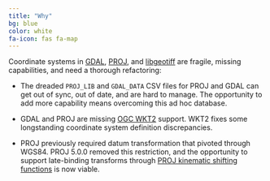 ```yaml
---
title: "Why"
bg: blue
color: white
fa-icon: fas fa-map
---
```


Coordinate systems in [GDAL](http://gdal.org), [PROJ](https://proj4.org), and
[libgeotiff](https://trac.osgeo.org/geotiff/) are fragile, missing
capabilities, and need a thorough refactoring:

* The dreaded `PROJ_LIB` and `GDAL_DATA` CSV files for PROJ and GDAL can get out of sync, out of date, and are hard to manage. The opportunity to add more capability means overcoming this ad hoc database.

* GDAL and PROJ are missing [OGC WKT2](http://docs.opengeospatial.org/is/12-063r5/12-063r5.html) support. WKT2
fixes some longstanding coordinate system definition discrepancies.

* PROJ previously required datum transformation that pivoted through WGS84. PROJ 5.0.0
removed this restriction, and the opportunity to support late-binding transforms through
[PROJ kinematic shifting functions](https://proj4.org/operations/transformations/deformation.html) is
now viable.







